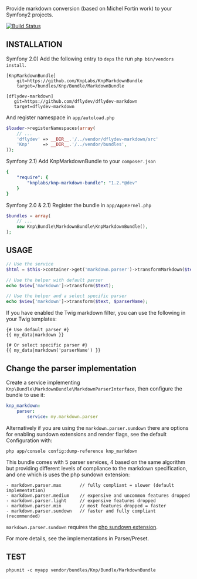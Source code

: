 Provide markdown conversion (based on Michel Fortin work) to your Symfony2 projects.

[![Build Status](https://secure.travis-ci.org/KnpLabs/KnpMarkdownBundle.png)](http://travis-ci.org/KnpLabs/KnpMarkdownBundle)

## INSTALLATION

Symfony 2.0) Add the following entry to ``deps`` the run ``php bin/vendors install``.

```
[KnpMarkdownBundle]
    git=https://github.com/KnpLabs/KnpMarkdownBundle
    target=/bundles/Knp/Bundle/MarkdownBundle

[dflydev-markdown]
   git=https://github.com/dflydev/dflydev-markdown
   target=dflydev-markdown
```

And register namespace in ``app/autoload.php``

```php
$loader->registerNamespaces(array(
    // ...
    'dflydev' => __DIR__.'/../vendor/dflydev-markdown/src'
    'Knp'     => __DIR__.'/../vendor/bundles',
));
```

Symfony 2.1) Add KnpMarkdownBundle to your `composer.json`

```yaml
{
    "require": {
        "knplabs/knp-markdown-bundle": "1.2.*@dev"
    }
}
```

Symfony 2.0 & 2.1) Register the bundle in ``app/AppKernel.php``

```php
$bundles = array(
    // ...
    new Knp\Bundle\MarkdownBundle\KnpMarkdownBundle(),
);
```

## USAGE

```php
// Use the service
$html = $this->container->get('markdown.parser')->transformMarkdown($text);

// Use the helper with default parser
echo $view['markdown']->transform($text);

// Use the helper and a select specific parser
echo $view['markdown']->transform($text, $parserName);
```

If you have enabled the Twig markdown filter, you can use the following in your Twig templates:

```twig
{# Use default parser #}
{{ my_data|markdown }}

{# Or select specific parser #}
{{ my_data|markdown('parserName') }}
```

## Change the parser implementation

Create a service implementing `Knp\Bundle\MarkdownBundle\MarkdownParserInterface`,
then configure the bundle to use it:

```yaml
knp_markdown:
    parser:
        service: my.markdown.parser
```

Alternatively if you are using the ``markdown.parser.sundown`` there are
options for enabling sundown extensions and render flags, see the
default Configuration with:

    php app/console config:dump-reference knp_markdown

This bundle comes with 5 parser services, 4 based on the same algorithm
but providing different levels of compliance to the markdown specification,
and one which is uses the php sundown extension:

    - markdown.parser.max       // fully compliant = slower (default implementation)
    - markdown.parser.medium    // expensive and uncommon features dropped
    - markdown.parser.light     // expensive features dropped
    - markdown.parser.min       // most features dropped = faster
    - markdown.parser.sundown   // faster and fully compliant (recommended)

``markdown.parser.sundown`` requires the [php sundown extension](https://github.com/chobie/php-sundown).

For more details, see the implementations in Parser/Preset.

## TEST

    phpunit -c myapp vendor/bundles/Knp/Bundle/MarkdownBundle
